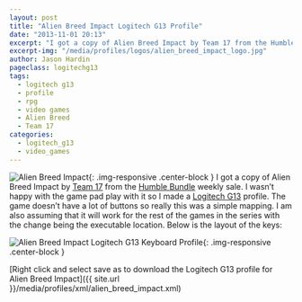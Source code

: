 ```yaml
---
layout: post
title: "Alien Breed Impact Logitech G13 Profile"
date: "2013-11-01 20:13"
excerpt: "I got a copy of Alien Breed Impact by Team 17 from the Humble Bundle weekly sale. I wasn’t happy with the game pad play with it so I made a Logitech G13 profile. The game doesn’t have a lot of buttons so really this was a simple mapping."
excerpt-img: "/media/profiles/logos/alien_breed_impact_logo.jpg"
author: Jason Hardin
pageclass: logitechg13
tags:
  - logitech g13
  - profile
  - rpg
  - video games
  - Alien Breed
  - Team 17
categories:
  - logitech_g13
  - video_games
---
```

![Alien Breed Impact]({{site.url}}/media/profiles/logos/alien_breed_impact_logo.jpg){: .img-responsive  .center-block }
I got a copy of Alien Breed Impact by [Team 17](http://www.team17.com/) from the [Humble Bundle](https://www.humblebundle.com/) weekly sale. I wasn’t happy with the game pad play with it so I made a [Logitech G13](http://gaming.logitech.com/en-us/product/g13-advanced-gameboard) profile. The game doesn’t have a lot of buttons so really this was a simple mapping. I am also assuming that it will work for the rest of the games in the series with the change being the executable location. Below is the layout of the keys:

![Alien Breed Impact Logitech G13 Keyboard Profile]({{site.url}}/media/profiles/layouts/alien_breed_impact_keyboard_layout.png){: .img-responsive  .center-block }

[Right click and select save as to download the Logitech G13 profile for Alien Breed Impact]({{ site.url }}/media/profiles/xml/alien_breed_impact.xml)
